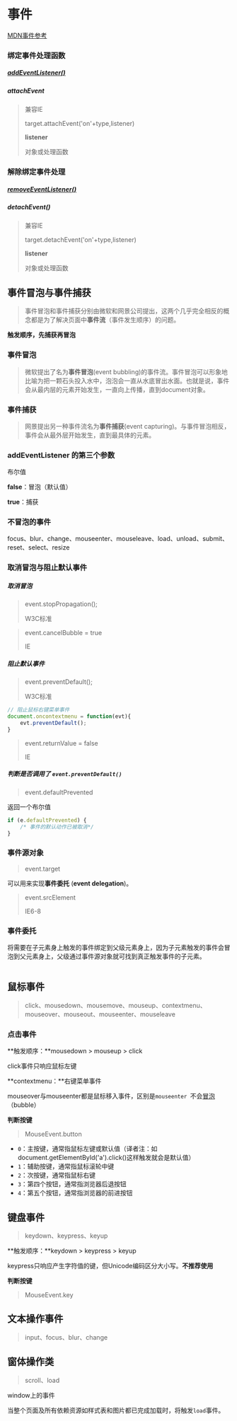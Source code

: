 # 事件

[MDN事件参考](https://developer.mozilla.org/zh-CN/docs/Web/Events#%E4%B8%8D%E5%B8%B8%E8%A7%81%E5%92%8C%E9%9D%9E%E6%A0%87%E5%87%86%E4%BA%8B%E4%BB%B6)



### 绑定事件处理函数

##### [addEventListener()](https://developer.mozilla.org/zh-CN/docs/Web/API/EventTarget/addEventListener)



##### attachEvent

> 兼容IE
>
> target.attachEvent('on'+type,listener)
>
> **listener**
>
> 对象或处理函数



### 解除绑定事件处理

##### [removeEventListener()](https://developer.mozilla.org/zh-CN/docs/Web/API/EventTarget/removeEventListener)



##### detachEvent()

> 兼容IE
>
> target.detachEvent('on'+type,listener)
>
> **listener**
>
> 对象或处理函数



## 事件冒泡与事件捕获

> 事件冒泡和事件捕获分别由微软和网景公司提出，这两个几乎完全相反的概念都是为了解决页面中**事件流**（事件发生顺序）的问题。

**触发顺序，先捕获再冒泡**



### 事件冒泡

> 微软提出了名为**事件冒泡**(event bubbling)的事件流。事件冒泡可以形象地比喻为把一颗石头投入水中，泡泡会一直从水底冒出水面。也就是说，事件会从最内层的元素开始发生，一直向上传播，直到document对象。



### 事件捕获

> 网景提出另一种事件流名为**事件捕获**(event capturing)。与事件冒泡相反，事件会从最外层开始发生，直到最具体的元素。



### addEventListener 的第三个参数

布尔值

**false**：冒泡（默认值）

**true**：捕获



### 不冒泡的事件

focus、blur、change、mouseenter、mouseleave、load、unload、submit、reset、select、resize



### 取消冒泡与阻止默认事件

##### 取消冒泡

> event.stopPropagation();
>
> W3C标准



> event.cancelBubble = true
>
> IE



##### 阻止默认事件

> event.preventDefault();
>
> W3C标准

```js
// 阻止鼠标右键菜单事件
document.oncontextmenu = function(evt){
    evt.preventDefault();
}
```



> event.returnValue = false
>
> IE



##### 判断是否调用了 `event.preventDefault()`

> event.defaultPrevented

返回一个布尔值

```js
if (e.defaultPrevented) {
    /* 事件的默认动作已被取消*/
}
```



### 事件源对象

> event.target

可以用来实现**事件委托** (**event delegation**)。

> event.srcElement
>
> IE6-8



### 事件委托

将需要在子元素身上触发的事件绑定到父级元素身上，因为子元素触发的事件会冒泡到父元素身上，父级通过事件源对象就可找到真正触发事件的子元素。

```js

```



## 鼠标事件

> click、mousedown、mousemove、mouseup、contextmenu、mouseover、mouseout、mouseenter、mouseleave

### 点击事件

**触发顺序：**mousedown > mouseup > click

click事件只响应鼠标左键



**contextmenu：**右键菜单事件



mouseover与mouseenter都是鼠标移入事件，区别是`mouseenter `不会[冒泡](https://developer.mozilla.org/zh-CN/docs/Web/API/Event/bubbles)（bubble）



**判断按键**

> MouseEvent.button

- `0`：主按键，通常指鼠标左键或默认值（译者注：如document.getElementById('a').click()这样触发就会是默认值）
- `1`：辅助按键，通常指鼠标滚轮中键
- `2`：次按键，通常指鼠标右键
- `3`：第四个按钮，通常指浏览器后退按钮
- `4`：第五个按钮，通常指浏览器的前进按钮



## 键盘事件

> keydown、keypress、keyup

**触发顺序：**keydown > keypress > keyup

keypress只响应产生字符值的键，但Unicode编码区分大小写。**不推荐使用**



**判断按键**

> MouseEvent.key



## 文本操作事件

> input、focus、blur、change



## 窗体操作类

> scroll、load

window上的事件

当整个页面及所有依赖资源如样式表和图片都已完成加载时，将触发`load`事件。







